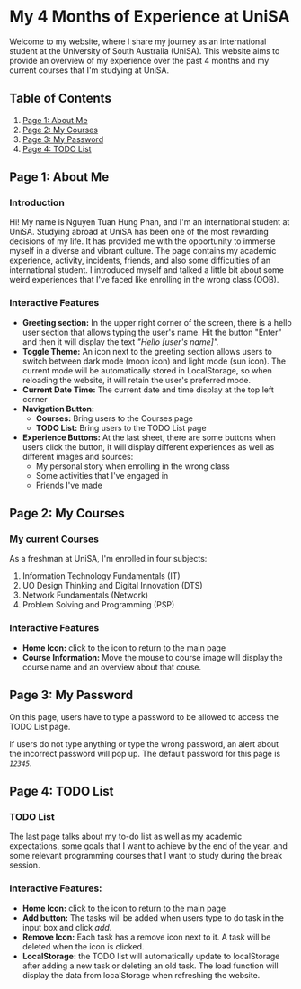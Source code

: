 # My 4 Months of Experience at UniSA

Welcome to my website, where I share my journey as an international student at the University of South Australia (UniSA). This website aims to provide an overview of my experience over the past 4 months and my current courses that I'm studying at UniSA.

## Table of Contents

1. [Page 1: About Me](#page-1-about-me)
2. [Page 2: My Courses](#page-2-my-courses)
3. [Page 3: My Password](#page-3-my-password)
4. [Page 4: TODO List](#page-4-todo-list)

## Page 1: About Me
### Introduction
Hi! My name is Nguyen Tuan Hung Phan, and I'm an international student at UniSA. Studying abroad at UniSA has been one of the most rewarding decisions of my life. It has provided me with the opportunity to immerse myself in a diverse and vibrant culture. The page contains my academic experience, activity, incidents, friends, and also some difficulties of an international student. I introduced myself and talked a little bit about some weird experiences that I've faced like enrolling in the wrong class (OOB).

### Interactive Features
- **Greeting section:** In the upper right corner of the screen, there is a hello user section that allows typing the user's name. Hit the button "Enter" and then it will display the text *"Hello [user's name]".* 
- **Toggle Theme:** An icon next to the greeting section allows users to switch between dark mode (moon icon) and light mode (sun icon). The current mode will be automatically stored in LocalStorage, so when reloading the website, it will retain the user's preferred mode.
- **Current Date Time:** The current date and time display at the top left corner
- **Navigation Button:**
    - **Courses:** Bring users to the Courses page
    - **TODO List:** Bring users to the TODO List page
- **Experience Buttons:** At the last sheet, there are some buttons when users click the button, it will display different experiences as well as different images and sources:
  - My personal story when enrolling in the wrong class
  - Some activities that I've engaged in
  - Friends I've made

## Page 2: My Courses

### My current Courses
As a freshman at UniSA, I'm enrolled in four subjects:
1. Information Technology Fundamentals (IT)
2. UO Design Thinking and Digital Innovation (DTS)
3. Network Fundamentals (Network)
4. Problem Solving and Programming (PSP)
### Interactive Features
- **Home Icon:** click to the icon to return to the main page
- **Course Information:** Move the mouse to course image will display the course name and an overview about that couse.

## Page 3: My Password

On this page, users have to type a password to be allowed to access the TODO List page.

If users do not type anything or type the wrong password, an alert about the incorrect password will pop up. The default password for this page is *`12345`*. 

## Page 4: TODO List
### TODO List

The last page talks about my to-do list as well as my academic expectations, some goals that I want to achieve by the end of the year, and some relevant programming courses that I want to study during the break session.

### Interactive Features:
- **Home Icon:** click to the icon to return to the main page
- **Add button:** The tasks will be added when users type to do task in the input box and click *add*.
- **Remove Icon:** Each task has a remove icon next to it. A task will be deleted when the icon is clicked.
- **LocalStorage:** the TODO list will automatically update to localStorage after adding a new task or deleting an old task. The load function will display the data from localStorage when refreshing the website.